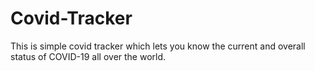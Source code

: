 # Covid-Tracker
This is simple covid tracker which lets you know the current and overall status of COVID-19 all over the world.
